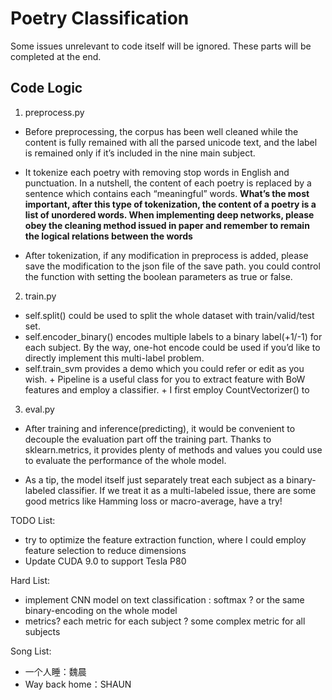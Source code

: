 # Poetry ClassificationSome issues unrelevant to code itself will be ignored. These parts will be completed at the end.## Code Logic1. preprocess.py- Before preprocessing, the corpus has been well cleaned while the content is fully remained with all the parsed unicode text, and the label is remained only if it’s included in the nine main subject.- It tokenize each poetry with removing stop words in English and punctuation. In a nutshell, the content of each poetry is replaced by a sentence which contains each “meaningful” words. **What’s the most important, after this type of tokenization, the content of a poetry is a list of unordered words. When implementing deep networks, please obey the cleaning method issued in paper and remember to remain the logical relations between the words**- After tokenization, if any modification in preprocess is added, please save the modification to the json file of the save path. you could control the function with setting the boolean parameters as true or false.2. train.py- self.split() could be used to split the whole dataset with train/valid/test set.- self.encoder_binary() encodes multiple labels to a binary label(+1/-1) for each subject. By the way, one-hot encode could be used if you’d like to directly implement this multi-label problem.- self.train_svm provides a demo which you could refer or edit as you wish.        + Pipeline is a useful class for you to extract feature with BoW features and employ a classifier.        + I first employ CountVectorizer() to 3. eval.py- After training and inference(predicting), it would be convenient to decouple the evaluation part  off the training part. Thanks to sklearn.metrics, it provides plenty of methods and values you could use to evaluate the performance of the whole model.- As a tip, the model itself just separately treat each subject as a binary-labeled classifier. If we treat it as a multi-labeled issue, there are some good metrics like Hamming loss or macro-average, have a try!TODO List:* try to optimize the feature extraction function, where I could employ feature selection to reduce dimensions* Update CUDA 9.0 to support Tesla P80Hard List:* implement CNN model on text classification : softmax ? or the same binary-encoding on the whole model* metrics? each metric for each subject ? some complex metric for all subjectsSong List:* 一个人睡：魏晨* Way back home：SHAUN